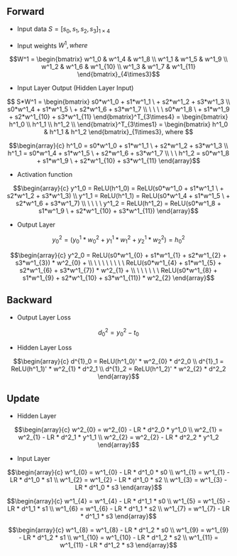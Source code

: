 ## Forward
* Input data $S = [s_0,s_1,s_2,s_3]_{1\times4}$

* Input weights $W^1, where$

```math
W^1 = 
\begin{bmatrix}
w^1_0 & w^1_4 & w^1_8    \\
w^1_1 & w^1_5 & w^1_9    \\
w^1_2 & w^1_6 & w^1_{10} \\
w^1_3 & w^1_7 & w^1_{11}
\end{bmatrix}_{4\times3}
```

* Input Layer Output (Hidden Layer Input)

```math
 S*W^1 = 
\begin{bmatrix}
        s0*w^1_0 + s1*w^1_1 \ + s2*w^1_2 + s3*w^1_3   \\  
        s0*w^1_4 + s1*w^1_5 \ + s2*w^1_6 + s3*w^1_7   \\
\ \ \ \ s0*w^1_8   \ + s1*w^1_9 + s2*w^1_{10} + s3*w^1_{11}  \end{bmatrix}^T_{3\times4} = 
    \begin{bmatrix} 
    h^1_0 \\
    h^1_1 \\ 
    h^1_2 \\
    \end{bmatrix}^T_{3\times1} = 
        \begin{bmatrix} 
        h^1_0 & h^1_1 & h^1_2
        \end{bmatrix}_{1\times3}, where 
```

```math
\begin{array}{c}
h^1_0 = s0*w^1_0 + s1*w^1_1 \ + s2*w^1_2 + s3*w^1_3 \\
    h^1_1 = s0*w^1_4 + s1*w^1_5 \ + s2*w^1_6 + s3*w^1_7 \\
\ \ h^1_2 = s0*w^1_8 + s1*w^1_9 \ + s2*w^1_{10} + s3*w^1_{11} 
\end{array}
```

* Activation function

```math
\begin{array}{c}
        y^1_0 = ReLU(h^1_0) = ReLU(s0*w^1_0 + s1*w^1_1 \ + s2*w^1_2 + s3*w^1_3) \\
        y^1_1 = ReLU(h^1_1) = ReLU(s0*w^1_4 + s1*w^1_5 \ + s2*w^1_6 + s3*w^1_7)  \\
\ \ \ \ y^1_2 = ReLU(h^1_2) = ReLU(s0*w^1_8 + s1*w^1_9 \ + s2*w^1_{10} + s3*w^1_{11})
\end{array}
```

* Output Layer

```math 
y^2_0 = (y^1_0*w^2_{0} + y^1_1*w^2_{1} + y^1_2*w^2_{2}) = h^2_0 
```

```math
\begin{array}{c}
y^2_0 = ReLU(s0*w^1_{0} + s1*w^1_{1} + s2*w^1_{2}  + s3*w^1_{3})  * w^2_{0} +  \\
\ \ \ \ \ \ \ \ ReLU(s0*w^1_{4} + s1*w^1_{5} + s2*w^1_{6}  + s3*w^1_{7})  * w^2_{1} +  \\
\ \ \ \ \ \ ReLU(s0*w^1_{8} + s1*w^1_{9} + s2*w^1_{10} + s3*w^1_{11}) * w^2_{2} 
\end{array}
```

## Backward
* Output Layer Loss

$$  d^2_0 = y^2_0 - t_0 $$

* Hidden Layer Loss

```math
\begin{array}{c}
    d^{1}_0 = ReLU(h^1_0)' * w^2_{0} * d^2_0 \\
    d^{1}_1 = ReLU(h^1_1)' * w^2_{1} * d^2_1 \\
    d^{1}_2 = ReLU(h^1_2)' * w^2_{2} * d^2_2 
\end{array}
```

## Update
* Hidden Layer

```math
\begin{array}{c}
    w^2_{0} = w^2_{0} - LR * d^2_0 * y^1_0 \\
    w^2_{1} = w^2_{1} - LR * d^2_1 * y^1_1 \\
    w^2_{2} = w^2_{2} - LR * d^2_2 * y^1_2  
\end{array}
```

* Input Layer

```math
\begin{array}{c}
    w^1_{0} = w^1_{0} - LR * d^1_0 * s0 \\
    w^1_{1} = w^1_{1} - LR * d^1_0 * s1 \\
    w^1_{2} = w^1_{2} - LR * d^1_0 * s2 \\
    w^1_{3} = w^1_{3} - LR * d^1_0 * s3  
\end{array}
```

```math
\begin{array}{c}
    w^1_{4} = w^1_{4} - LR * d^1_1 * s0 \\
    w^1_{5} = w^1_{5} - LR * d^1_1 * s1 \\
    w^1_{6} = w^1_{6} - LR * d^1_1 * s2 \\
    w^1_{7} = w^1_{7} - LR * d^1_1 * s3  
\end{array}
```

```math
\begin{array}{c}
    w^1_{8}  = w^1_{8}  - LR * d^1_2 * s0 \\
    w^1_{9}  = w^1_{9}  - LR * d^1_2 * s1 \\
    w^1_{10} = w^1_{10} - LR * d^1_2 * s2 \\
    w^1_{11} = w^1_{11} - LR * d^1_2 * s3 
\end{array}
```

